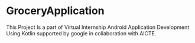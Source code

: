 # GroceryApplication

This Project Is a part of Virtual Internship Android Application Development Using Kotlin supported by google in collaboration with AICTE.


